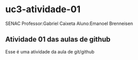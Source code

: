 # uc3-atividade-01
SENAC
Professor:Gabriel Caixeta
Aluno:Emanoel Brenneisen

## Atividade 01 das aulas de github

Esse é uma atividade da aula de git/github
